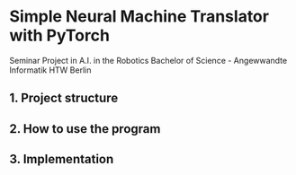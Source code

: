 # Simple Neural Machine Translator with PyTorch

Seminar Project in A.I. in the Robotics 
Bachelor of Science - Angewwandte Informatik HTW Berlin

## 1. Project structure
## 2. How to use the program
## 3. Implementation
